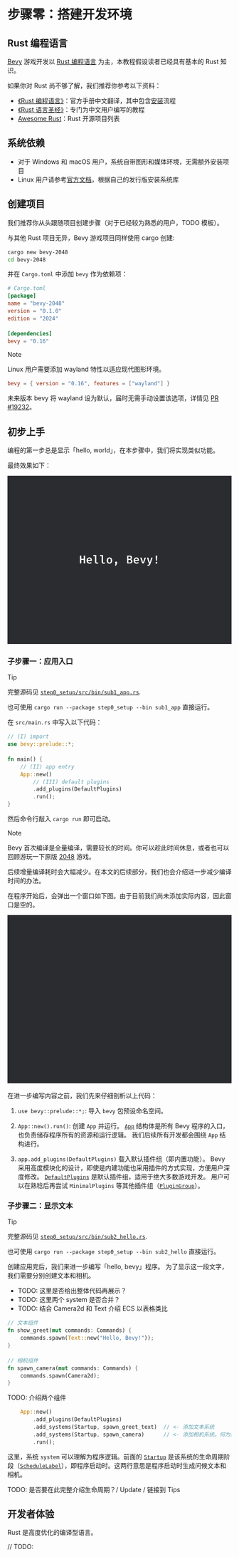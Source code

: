 # 步骤零：搭建开发环境

## Rust 编程语言

[Bevy](https://bevy.org/) 游戏开发以 [Rust 编程语言](https://www.rust-lang.org/) 为主，本教程假设读者已经具有基本的 Rust 知识。

如果你对 Rust 尚不够了解，我们推荐你参考以下资料：

- [《Rust 编程语言》](https://kaisery.github.io/trpl-zh-cn/)：官方手册中文翻译，其中包含[安装](https://kaisery.github.io/trpl-zh-cn/ch01-01-installation.html)流程
- [《Rust 语言圣经》](https://course.rs/about-book.html)：专门为中文用户编写的教程
- [Awesome Rust](https://github.com/rust-unofficial/awesome-rust)：Rust 开源项目列表

## 系统依赖

- 对于 Windows 和 macOS 用户，系统自带图形和媒体环境，无需额外安装项目
- Linux 用户请参考[官方文档](https://github.com/bevyengine/bevy/blob/latest/docs/linux_dependencies.md)，根据自己的发行版安装系统库

## 创建项目

我们推荐你从头跟随项目创建步骤（对于已经较为熟悉的用户，TODO 模板）。

与其他 Rust 项目无异，Bevy 游戏项目同样使用 cargo 创建:

```sh
cargo new bevy-2048
cd bevy-2048
```

并在 `Cargo.toml` 中添加 `bevy` 作为依赖项：

```toml
# Cargo.toml
[package]
name = "bevy-2048"
version = "0.1.0"
edition = "2024"

[dependencies]
bevy = "0.16"
```

> [!NOTE]
>
> Linux 用户需要添加 wayland 特性以适应现代图形环境。
>
> ```toml
> bevy = { version = "0.16", features = ["wayland"] }
> ```
>
> 未来版本 bevy 将 wayland 设为默认，届时无需手动设置该选项，详情见 [PR #19232](https://github.com/bevyengine/bevy/pull/19232)。

## 初步上手

编程的第一步总是显示「hello, world」，在本步骤中，我们将实现类似功能。

最终效果如下：

![step0_sub3](../../assets/step0_sub3.png)

### 子步骤一：应用入口

> [!TIP]
> 完整源码见 [`step0_setup/src/bin/sub1_app.rs`](../../../step0_setup/src/bin/sub1_app.rs).
>
> 也可使用 `cargo run --package step0_setup --bin sub1_app` 直接运行。

在 `src/main.rs` 中写入以下代码：

```rust
// (I) import
use bevy::prelude::*;

fn main() {
    // (II) app entry
    App::new()
        // (III) default plugins
        .add_plugins(DefaultPlugins)
        .run();
}
```

然后命令行敲入 `cargo run` 即可启动。

> [!NOTE]
> Bevy 首次编译是全量编译，需要较长的时间。你可以趁此时间休息，或者也可以回顾游玩一下原版 [2048](play2048.co) 游戏。
>
> 后续增量编译耗时会大幅减少。在本文的后续部分，我们也会介绍进一步减少编译时间的办法。

在程序开始后，会弹出一个窗口如下图。由于目前我们尚未添加实际内容，因此窗口是空的。

![step0_sub1](../../assets/step0_sub1.png)

在进一步编写内容之前，我们先来仔细剖析以上代码：

1. `use bevy::prelude::*;`: 导入 `bevy` 包预设命名空间。

2. `App::new().run()`: 创建 `App` 并运行。
   [`App`](https://docs.rs/bevy/latest/bevy/app/struct.App.html) 结构体是所有 Bevy 程序的入口，也负责储存程序所有的资源和运行逻辑。
   我们后续所有开发都会围绕 `App` 结构进行。

3. `app.add_plugins(DefaultPlugins)` 载入默认插件组（即内置功能）。
   Bevy 采用高度模块化的设计，即使是内建功能也采用插件的方式实现，方便用户深度修改。
   [`DefaultPlugins`](DefaultPlugins) 是默认插件组，适用于绝大多数游戏开发。
   用户可以在熟稔后再尝试 `MinimalPlugins` 等其他插件组（[`PluginGroup`](https://docs.rs/bevy/latest/bevy/prelude/trait.PluginGroup.html)）。

### 子步骤二：显示文本

> [!TIP]
> 完整源码见 [`step0_setup/src/bin/sub2_hello.rs`](../../../step0_setup/src/bin/sub2_hello.rs).
>
> 也可使用 `cargo run --package step0_setup --bin sub2_hello` 直接运行。

创建应用完后，我们来进一步编写「hello, bevy」程序。
为了显示这一段文字，我们需要分别创建文本和相机。

- TODO: 这里是否给出整体代码再展示？
- TODO: 这里两个 system 是否合并？
- TODO: 结合 Camera2d 和 Text 介绍 ECS 以表格类比

```rust
// 文本组件
fn show_greet(mut commands: Commands) {
    commands.spawn(Text::new("Hello, Bevy!"));
}

// 相机组件
fn spawn_camera(mut commands: Commands) {
    commands.spawn(Camera2d);
}
```

TODO: 介绍两个组件

```rust
    App::new()
        .add_plugins(DefaultPlugins)
        .add_systems(Startup, spawn_greet_text)  // <- 添加文本系统
        .add_systems(Startup, spawn_camera)      // <- 添加相机系统。何为系统见下
        .run();
```

这里，系统 `system` 可以理解为程序逻辑。前面的 [`Startup`](https://docs.rs/bevy/latest/bevy/app/struct.Startup.html) 是该系统的生命周期阶段（[`ScheduleLabel`](https://docs.rs/bevy/latest/bevy/ecs/schedule/trait.ScheduleLabel.html)），即程序启动时。这两行意思是程序启动时生成问候文本和相机。

TODO: 是否要在此完整介绍生命周期？/ Update / 链接到 Tips

## 开发者体验

Rust 是高度优化的编译型语言。

// TODO:
